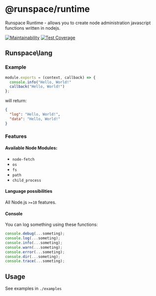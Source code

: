# @runspace/runtime

Runspace Runtime - allows you to create node administration javascript functions written in nodejs.

[![Maintainability](https://api.codeclimate.com/v1/badges/d3d9801e380c20fdb785/maintainability)](https://codeclimate.com/github/runspacegit/runtime/maintainability) [![Test Coverage](https://api.codeclimate.com/v1/badges/d3d9801e380c20fdb785/test_coverage)](https://codeclimate.com/github/runspacegit/runtime/test_coverage)

## Runspace\lang

### Example

```javascript
module.exports = (context, callback) => {
  console.info("Hello, World!"
  callback("Hello, World!")
};
```

will return:

```json
{
  "log": "Hello, World!",
  "data": "Hello, World!"
}
```

### Features

#### Available Node Modules:

- `node-fetch`
- `os`
- `fs`
- `path`
- `child_process`

#### Language possibilities

All Node.js `>=10` features.

#### Console

You can log something using these functions:

```javascript
console.debug(...someting);
console.log(...someting);
console.info(...someting);
console.warn(...someting);
console.error(...someting);
console.dir(...someting);
console.trace(...someting);
```

## Usage

See examples in `./examples`
